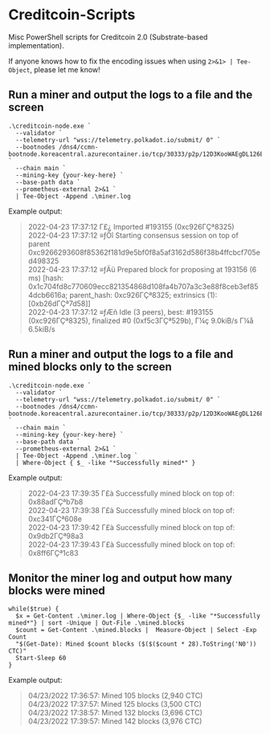 # Creditcoin-Scripts
Misc PowerShell scripts for Creditcoin 2.0 (Substrate-based implementation).

If anyone knows how to fix the encoding issues when using `2>&1> | Tee-Object`, please let me know!


## Run a miner and output the logs to a file and the screen

```
.\creditcoin-node.exe `
  --validator `
  --telemetry-url "wss://telemetry.polkadot.io/submit/ 0" `
  --bootnodes /dns4/ccmn-bootnode.koreacentral.azurecontainer.io/tcp/30333/p2p/12D3KooWAEgDL126EUFxFfdQKiUhmx3BJPdszQHu9PsYsLCuavhb `
  --chain main `
  --mining-key {your-key-here} `
  --base-path data `
  --prometheus-external 2>&1 `
  | Tee-Object -Append .\miner.log
```

Example output: 
> 2022-04-23 17:37:12 Γ£¿ Imported #193155 (0xc926ΓÇª8325)  
2022-04-23 17:37:12 ≡ƒÖî Starting consensus session on top of parent 0xc9266293608f85362f181d9e5bf0f8a5af3162d586f38b4ffcbcf705ed498325  
2022-04-23 17:37:12 ≡ƒÄü Prepared block for proposing at 193156 (6 ms) [hash: 0x1c704fd8c770609ecc821354868d108fa4b707a3c3e88f8ceb3ef854dcb6616a; parent_hash: 0xc926ΓÇª8325; extrinsics (1): [0xb26dΓÇª7d58]]  
2022-04-23 17:37:12 ≡ƒÆñ Idle (3 peers), best: #193155 (0xc926ΓÇª8325), finalized #0 (0xf5c3ΓÇª529b), Γ¼ç 9.0kiB/s Γ¼å 6.5kiB/s

## Run a miner and output the logs to a file and mined blocks only to the screen

```
.\creditcoin-node.exe `
  --validator `
  --telemetry-url "wss://telemetry.polkadot.io/submit/ 0" `
  --bootnodes /dns4/ccmn-bootnode.koreacentral.azurecontainer.io/tcp/30333/p2p/12D3KooWAEgDL126EUFxFfdQKiUhmx3BJPdszQHu9PsYsLCuavhb `
  --chain main `
  --mining-key {your-key-here} `
  --base-path data `
  --prometheus-external 2>&1 `
  | Tee-Object -Append .\miner.log `
  | Where-Object { $_ -like "*Successfully mined*" }
```

Example output: 
> 2022-04-23 17:39:35 Γ£à Successfully mined block on top of: 0x88adΓÇªb7b8  
2022-04-23 17:39:38 Γ£à Successfully mined block on top of: 0xc341ΓÇª608e  
2022-04-23 17:39:42 Γ£à Successfully mined block on top of: 0x9db2ΓÇª98a3  
2022-04-23 17:39:43 Γ£à Successfully mined block on top of: 0x8ff6ΓÇª1c83

## Monitor the miner log and output how many blocks were mined

```
while($true) {
  $x = Get-Content .\miner.log | Where-Object {$_ -like "*Successfully mined*"} | sort -Unique | Out-File .\mined.blocks
  $count = Get-Content .\mined.blocks |  Measure-Object | Select -Exp Count
  "$(Get-Date): Mined $count blocks ($($($count * 28).ToString('N0')) CTC)"
  Start-Sleep 60
}
```

Example output:
> 04/23/2022 17:36:57: Mined 105 blocks (2,940 CTC)  
04/23/2022 17:37:57: Mined 125 blocks (3,500 CTC)  
04/23/2022 17:38:57: Mined 132 blocks (3,696 CTC)  
04/23/2022 17:39:57: Mined 142 blocks (3,976 CTC)
